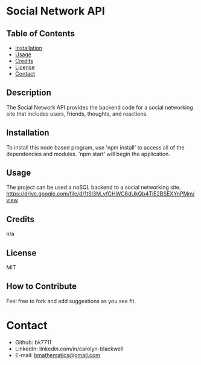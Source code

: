 # Social Network API

## Table of Contents

- [Installation](#installation)
- [Usage](#usage)
- [Credits](#credits)
- [License](#license)
- [Contact](#contact)

## Description

The Social Network API provides the backend code for a social networking site that includes users, friends, thoughts, and reactions.

## Installation

To install this node based program, use 'npm install' to access all of the dependencies and modules. 'npm start' will begin the application.

## Usage

The project can be used a noSQL backend to a social networking site.
https://drive.google.com/file/d/1t9l3M_yfCHWC6dUkQb4TiE2BSEXYnPMm/view

## Credits

n/a

## License

MIT

## How to Contribute

Feel free to fork and add suggestions as you see fit.

# Contact

- Github: bk7711
- LinkedIn: linkedin.com/in/carolyn-blackwell
- E-mail: bmathematics@gmail.com
